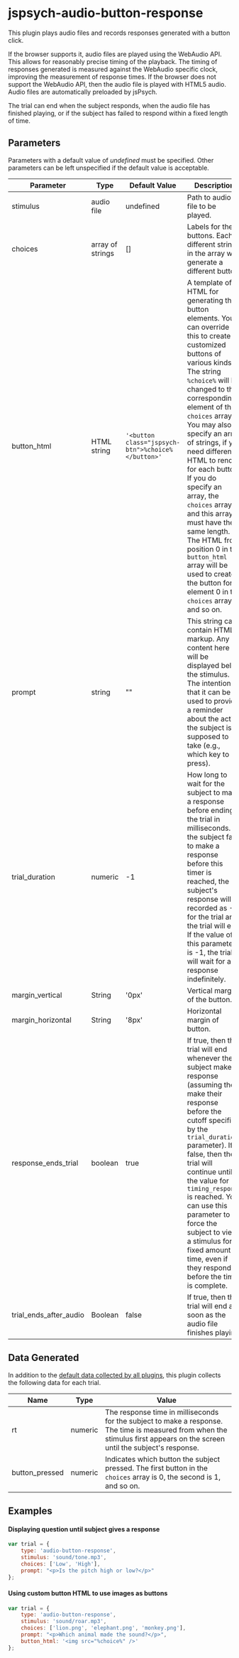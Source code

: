 # jspsych-audio-button-response

This plugin plays audio files and records responses generated with a button click.

If the browser supports it, audio files are played using the WebAudio API. This allows for reasonably precise timing of the playback. The timing of responses generated is measured against the WebAudio specific clock, improving the measurement of response times. If the browser does not support the WebAudio API, then the audio file is played with HTML5 audio. Audio files are automatically preloaded by jsPsych.

The trial can end when the subject responds, when the audio file has finished playing, or if the subject has failed to respond within a fixed length of time.

## Parameters

Parameters with a default value of *undefined* must be specified. Other parameters can be left unspecified if the default value is acceptable.

Parameter | Type | Default Value | Description
----------|------|---------------|------------
stimulus | audio file | undefined | Path to audio file to be played.
choices | array of strings | [] | Labels for the buttons. Each different string in the array will generate a different button.
button_html | HTML string | `'<button class="jspsych-btn">%choice%</button>'` | A template of HTML for generating the button elements. You can override this to create customized buttons of various kinds. The string `%choice%` will be changed to the corresponding element of the `choices` array. You may also specify an array of strings, if you need different HTML to render for each button. If you do specify an array, the `choices` array and this array must have the same length. The HTML from position 0 in the `button_html` array will be used to create the button for element 0 in the `choices` array, and so on.
prompt | string | "" | This string can contain HTML markup. Any content here will be displayed below the stimulus. The intention is that it can be used to provide a reminder about the action the subject is supposed to take (e.g., which key to press).
trial_duration | numeric | -1 | How long to wait for the subject to make a response before ending the trial in milliseconds. If the subject fails to make a response before this timer is reached, the subject's response will be recorded as -1 for the trial and the trial will end. If the value of this parameter is -1, the trial will wait for a response indefinitely.
margin_vertical | String | '0px' | Vertical margin of the button.
margin_horizontal | String | '8px' | Horizontal margin of button.
response_ends_trial | boolean | true | If true, then the trial will end whenever the subject makes a response (assuming they make their response before the cutoff specified by the `trial_duration` parameter). If false, then the trial will continue until the value for `timing_response` is reached. You can use this parameter to force the subject to view a stimulus for a fixed amount of time, even if they respond before the time is complete.
trial_ends_after_audio | Boolean | false | If true, then the trial will end as soon as the audio file finishes playing.

## Data Generated

In addition to the [default data collected by all plugins](overview#datacollectedbyplugins), this plugin collects the following data for each trial.

Name | Type | Value
-----|------|------
rt | numeric | The response time in milliseconds for the subject to make a response. The time is measured from when the stimulus first appears on the screen until the subject's response.
button_pressed | numeric | Indicates which button the subject pressed. The first button in the `choices` array is 0, the second is 1, and so on.

## Examples

#### Displaying question until subject gives a response

```javascript
var trial = {
	type: 'audio-button-response',
	stimulus: 'sound/tone.mp3',
	choices: ['Low', 'High'],
	prompt: "<p>Is the pitch high or low?</p>"
};
```

#### Using custom button HTML to use images as buttons

```javascript
var trial = {
	type: 'audio-button-response',
	stimulus: 'sound/roar.mp3',
	choices: ['lion.png', 'elephant.png', 'monkey.png'],
	prompt: "<p>Which animal made the sound?</p>",
	button_html: '<img src="%choice%" />'
};
```
